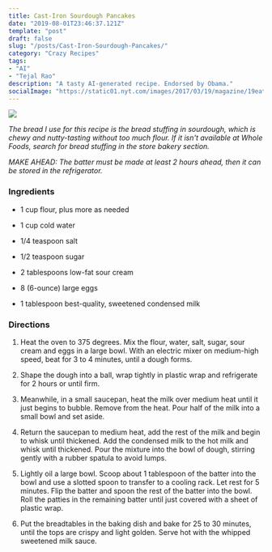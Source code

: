 ```yaml
---
title: Cast-Iron Sourdough Pancakes
date: "2019-08-01T23:46:37.121Z"
template: "post"
draft: false
slug: "/posts/Cast-Iron-Sourdough-Pancakes/"
category: "Crazy Recipes"
tags:
- "AI"
- "Tejal Rao"
description: "A tasty AI-generated recipe. Endorsed by Obama."
socialImage: "https://static01.nyt.com/images/2017/03/19/magazine/19eat1/19eat1-videoSixteenByNineJumbo1600-v2.jpg"
---
```


![](https://static01.nyt.com/images/2017/03/19/magazine/19eat1/19eat1-videoSixteenByNineJumbo1600-v2.jpg)

*The bread I use for this recipe is the bread stuffing in sourdough, which is chewy and nutty-tasting without too much flour. If it isn't available at Whole Foods, search for bread stuffing in the store bakery section.*

*MAKE AHEAD: The batter must be made at least 2 hours ahead, then it can be stored in the refrigerator.*
### Ingredients

* 1 cup flour, plus more as needed

* 1 cup cold water

* 1/4 teaspoon salt

* 1/2 teaspoon sugar

* 2 tablespoons low-fat sour cream

* 8 (6-ounce) large eggs

* 1 tablespoon best-quality, sweetened condensed milk
### Directions

1. Heat the oven to 375 degrees. Mix the flour, water, salt, sugar, sour cream and eggs in a large bowl. With an electric mixer on medium-high speed, beat for 3 to 4 minutes, until a dough forms.

1. Shape the dough into a ball, wrap tightly in plastic wrap and refrigerate for 2 hours or until firm.

1. Meanwhile, in a small saucepan, heat the milk over medium heat until it just begins to bubble. Remove from the heat. Pour half of the milk into a small bowl and set aside.

1. Return the saucepan to medium heat, add the rest of the milk and begin to whisk until thickened. Add the condensed milk to the hot milk and whisk until thickened. Pour the mixture into the bowl of dough, stirring gently with a rubber spatula to avoid lumps.

1. Lightly oil a large bowl. Scoop about 1 tablespoon of the batter into the bowl and use a slotted spoon to transfer to a cooling rack. Let rest for 5 minutes. Flip the batter and spoon the rest of the batter into the bowl. Roll the patties in the remaining batter until just covered with a sheet of plastic wrap.

1. Put the breadtables in the baking dish and bake for 25 to 30 minutes, until the tops are crispy and light golden. Serve hot with the whipped sweetened milk sauce.

